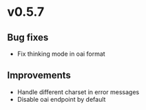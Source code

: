 # v0.5.7

## Bug fixes

- Fix thinking mode in oai format

## Improvements

- Handle different charset in error messages
- Disable oai endpoint by default

